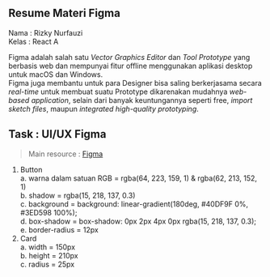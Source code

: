 ## Resume Materi Figma

Nama : Rizky Nurfauzi   
Kelas : React A

Figma adalah salah satu *Vector Graphics Editor* dan *Tool Prototype* yang berbasis web dan mempunyai fitur offline menggunakan aplikasi desktop untuk macOS dan Windows.   
Figma juga membantu untuk para Designer bisa saling berkerjasama secara *real-time* untuk membuat suatu Prototype dikarenakan mudahnya *web-based application*, selain dari banyak keuntungannya seperti free, *import sketch files*, maupun *integrated high-quality prototyping*.

## Task : UI/UX Figma  

> Main resource :  [Figma](https://www.figma.com/file/Tk4c9OwKIjylGkhp0qtyss/Tugas-Prototype)

1. Button  
	a. warna dalam satuan RGB = rgba(64, 223, 159, 1) & rgba(62, 213, 152, 1)  
	b. shadow = rgba(15, 218, 137, 0.3)  
	c. background = background: linear-gradient(180deg, #40DF9F 0%, #3ED598 100%);  
	d. box-shadow = box-shadow: 0px 2px 4px 0px rgba(15, 218, 137, 0.3);  
	e. border-radius = 12px  
2. Card  
	a. width = 150px  
	b. height = 210px  
	c. radius = 25px  

